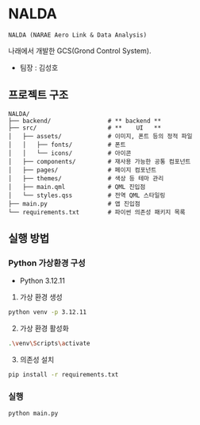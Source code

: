 # NALDA

    NALDA (NARAE Aero Link & Data Analysis)

나래에서 개발한 GCS(Grond Control System).<br>

- 팀장 : 김성호

## 프로젝트 구조

```
NALDA/
├── backend/                # ** backend **
├── src/                    # **    UI   **
│   ├── assets/             # 이미지, 폰트 등의 정적 파일
│   │   ├── fonts/          # 폰트
│   │   └── icons/          # 아이콘
│   ├── components/         # 재사용 가능한 공통 컴포넌트
│   ├── pages/              # 페이지 컴포넌트
│   ├── themes/             # 색상 등 테마 관리
│   ├── main.qml            # QML 진입점
│   └── styles.qss          # 전역 QML 스타일링
├── main.py                 # 앱 진입점
└── requirements.txt        # 파이썬 의존성 패키지 목록
```

## 실행 방법

### Python 가상환경 구성

- Python 3.12.11

1. 가상 환경 생성

```bash
python venv -p 3.12.11
```

2. 가상 환경 활성화

```bash
.\venv\Scripts\activate
```

3. 의존성 설치

```bash
pip install -r requirements.txt
```

### 실행

```bash
python main.py
```

